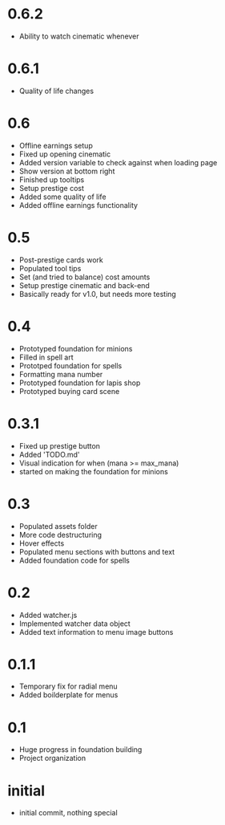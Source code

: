 # 0.6.2
- Ability to watch cinematic whenever

# 0.6.1
- Quality of life changes

# 0.6
- Offline earnings setup
- Fixed up opening cinematic
- Added version variable to check against when loading page
- Show version at bottom right
- Finished up tooltips
- Setup prestige cost
- Added some quality of life
- Added offline earnings functionality

# 0.5
- Post-prestige cards work
- Populated tool tips
- Set (and tried to balance) cost amounts
- Setup prestige cinematic and back-end
- Basically ready for v1.0, but needs more testing

# 0.4
- Prototyped foundation for minions
- Filled in spell art
- Prototped foundation for spells
- Formatting mana number 
- Prototyped foundation for lapis shop
- Prototyped buying card scene

# 0.3.1
- Fixed up prestige button
- Added 'TODO.md'
- Visual indication for when (mana >= max_mana)
- started on making the foundation for minions

# 0.3
- Populated assets folder
- More code destructuring 
- Hover effects
- Populated menu sections with buttons and text
- Added foundation code for spells 

# 0.2
- Added watcher.js
- Implemented watcher data object
- Added text information to menu image buttons

# 0.1.1
- Temporary fix for radial menu
- Added boilderplate for menus

# 0.1
- Huge progress in foundation building
- Project organization

# initial
- initial commit, nothing special